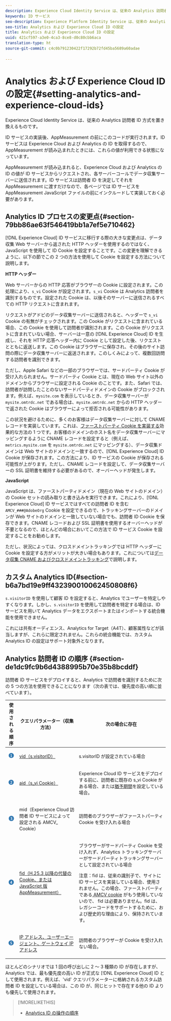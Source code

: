 ```yaml
---
description: Experience Cloud Identity Service は、従来の Analytics 訪問者 ID 方式を置き換えるものです。
keywords: ID サービス
seo-description: Experience Platform Identity Service は、従来の Analytics 訪問者 ID 方式を置き換えるものです。
seo-title: Analytics および Experience Cloud ID の設定
title: Analytics および Experience Cloud ID の設定
uuid: 421cf597-a3e0-4ca3-8ce8-d0c80cbb6aca
translation-type: ht
source-git-commit: c4c0b791230422f17292b72fd45ba5689a60adae

---
```



# Analytics および Experience Cloud ID の設定{#setting-analytics-and-experience-cloud-ids}

Experience Cloud Identity Service は、従来の Analytics 訪問者 ID 方式を置き換えるものです。

ID サービスの実装後、AppMeasurement の前にこのコードが実行されます。ID サービスは Experience Cloud および Analytics の ID を取得するので、AppMeasurement が読み込まれたときには、これらの値が利用できる状態になっています。

AppMeasurement が読み込まれると、Experience Cloud および Analytics の ID の値が ID サービスからリクエストされ、各サーバーコールでデータ収集サーバーに送信されます。ID サービスは訪問者 ID を決定してそれを AppMeasurement に渡すだけなので、各ページでは ID サービスを AppMeasurement JavaScript ファイルの前にインクルードして実装しておく必要があります。

## Analytics ID プロセスの変更点{#section-79bb86ae63f546419bb1a7ef5e710462}

[!DNL Experience Cloud] ID サービスに移行する際の大きな変更点は、データ収集 Web サーバーから返された HTTP ヘッダーを使用するのではなく、JavaScript を使用して ID Cookie を設定することです。この変更を理解できるように、以下の節でこの 2 つの方法を使用して Cookie を設定する方法について説明します。

**HTTP ヘッダー**

Web サーバーからの HTTP 応答がブラウザーの Cookie に設定されます。この処理により、`s_vi` Cookie が設定されます。`s_vi` Cookie は Analytics 訪問者を識別するものです。設定された Cookie は、以後そのサーバーに送信されるすべての HTTP リクエストに含まれます。

リクエストがアドビのデータ収集サーバーに送信されると、ヘッダーで `s_vi` Cookie の有無がチェックされます。この Cookie がリクエストに含まれている場合、この Cookie を使用して訪問者が識別されます。この Cookie がリクエストに含まれていない場合、サーバーは一意の [!DNL Experience Cloud] ID を生成し、それを HTTP 応答ヘッダー内に Cookie として設定した後、リクエストとともに返送します。この Cookie はブラウザーに保存され、その後のサイト訪問の際にデータ収集サーバーに返送されます。このしくみによって、複数回訪問する訪問者を識別できます。

ただし、Apple Safari などの一部のブラウザーでは、サードパーティ Cookie が受け入れられません。サードパーティ Cookie とは、現在の Web サイト以外のドメインからブラウザーに設定される Cookie のことです。また、Safari では、訪問者が訪問したことのないサードパーティドメインの Cookie がブロックされます。例えば、`mysite.com` を表示しているとき、データ収集サーバーが `mysite.omtrdc.net` である場合は、`mysite.omtrdc.net` からの HTTP ヘッダーで返された Cookie はブラウザーによって拒否される可能性があります。

この状況を避けるために、多くのお客様はデータ収集サーバーに対して CNAME レコードを実装しています。これは、[ファーストパーティ Cookie を実装する](https://docs.adobe.com/content/help/ja-JP/core-services/interface/ec-cookies/cookies-first-party.translate.html)効果的な方法の 1 つです。お客様のドメインのホスト名をデータ収集サーバーにマッピングするように CNAME レコードを設定すると（例えば、`metrics.mysite.com` を `mysite.omtrdc.net` にマッピングする）、データ収集ドメインは Web サイトのドメインと一致するので、[!DNL Experience Cloud] ID Cookie が保存されます。この方法により、ID サービスの Cookie が保存される可能性が上がります。ただし、CNAME レコードを設定して、データ収集サーバーの SSL 証明書を維持する必要があるので、オーバーヘッドが発生します。

**JavaScript**

JavaScript は、ファーストパーティドメイン（現在の Web サイトのドメイン）の Cookie セットの読み取りと書き込みを実行できます。これにより、[!DNL Experience Cloud] ID サービスではすべての訪問者 ID を含む `AMCV_###@AdobeOrg` Cookie を設定できるので、トラッキングサーバーのドメインが Web サイトのドメインと一致していない場合でも、訪問者 ID Cookie を保存できます。CNAME レコードおよび SSL 証明書を使用するオーバーヘッドが不要となるので、ほとんどの場合においてこの方法で ID サービス Cookie を設定することをお勧めします。

ただし、状況によっては、クロスドメイントラッキングでは HTTP ヘッダーに Cookie を設定する方がメリットが大きい場合もあります。これについては[データ収集 CNAME およびクロスドメイントラッキング](../../reference/analytics-reference/cname.md#concept-4df91f8a30ad4ec7a01eb943d579cc9d)で説明します。

## カスタム Analytics ID{#section-b6a7bd19e9ff432390010062450808f6}

`s.visitorID` を使用して顧客 ID を設定すると、Analytics でユーザーを特定しやすくなります。しかし、`s.visitorID` を使用して訪問者を特定する場合は、ID サービスを用いて Analytics データをエクスポートまたはインポートする統合機能を使用できません。

これには共有オーディエンス、Analytics for Target（A4T）、顧客属性などが該当しますが、これらに限定されません。これらの統合機能では、カスタム Analytics ID の設定はサポート対象外となります。

## Analytics 訪問者 ID の順序 {#section-de1dc9fc9b6d4388995b70e35b8bcddf}

訪問者 ID サービスをデプロイすると、Analytics で訪問者を識別するために次の 5 つの方法を使用できることになります（次の表では、優先度の高い順に並べています）。

<table id="table_D267D36451F643D1BB68AF6FEAA6AD1A"> 
 <thead> 
  <tr> 
   <th colname="col1" class="entry"> 使用される順序 </th> 
   <th colname="col2" class="entry"> クエリパラメーター（収集方法） </th> 
   <th colname="col3" class="entry"> 次の場合に存在 </th> 
  </tr> 
 </thead>
 <tbody> 
  <tr> 
   <td colname="col1"> <p> <img id="image_9F3E58898A1B4F40BBDEF5ADE362E55C" src="assets/step1_icon.png" /> </p> </td> 
   <td colname="col2"> <p> <a href="https://marketing.adobe.com/resources/help/ja_JP/sc/implement/visid_custom.html" format="http" scope="external">vid（s.visitorID）</a> </p> </td> 
   <td colname="col3"> <p>s.visitorID が設定されている場合 </p> </td> 
  </tr> 
  <tr> 
   <td colname="col1"> <p> <img id="image_77A06981672745B6AEA8BB4D55911CCA" src="assets/step2_icon.png" /> </p> </td> 
   <td colname="col2"> <p> <a href="https://marketing.adobe.com/resources/help/ja_JP/sc/implement/visid_analytics.html" format="http" scope="external">aid（s_vi Cookie）</a> </p> </td> 
   <td colname="col3"> <p><span class="keyword">Experience Cloud</span> ID サービスをデプロイする前に、訪問者に既存の s_vi Cookie がある場合、または<a href="../../reference/analytics-reference/grace-period.md" format="dita" scope="local">猶予期間</a>を設定している場合。 </p> </td> 
  </tr> 
  <tr> 
   <td colname="col1"> <p> <img id="image_0A950B1A6B004387AFEE8EED882739CB" src="assets/step3_icon.png" /> </p> </td> 
   <td colname="col2"> <p>mid（Experience Cloud 訪問者 ID サービスによって設定される AMCV_ Cookie） </p> </td> 
   <td colname="col3"> <p>訪問者のブラウザーがファーストパーティ Cookie を受け入れる場合 </p> </td> 
  </tr> 
  <tr> 
   <td colname="col1"> <p> <img id="image_6F0ED8FE3EF846CA8E6ECCC3C0070D85" src="assets/step4_icon.png" /> </p> </td> 
   <td colname="col2"> <p> <a href="https://marketing.adobe.com/resources/help/ja_JP/sc/implement/visid_fallback.html" format="http" scope="external">fid（H.25.3 以降の代替の Cookie、または JavaScript 版 AppMeasurement）</a> </p> </td> 
   <td colname="col3"> <p>ブラウザーがサードパーティ Cookie を受け入れず、Analytics トラッキングサーバーがサードパーティトラッキングサーバーとして設定されている場合 </p> <p> <p>注意：<span class="codeph">fid</span> は、従来の識別子で、サイトに ID サービスを実装している場合、使用されません。この場合、ファーストパーティである<a href="../../introduction/cookies.md" format="dita" scope="local"> AMCV cookie</a> がもう使用していないので、<span class="codeph"> fid</span> は必要ありません。fid は、レガシーコードをサポートするために、および歴史的な理由により、保持されています。 </p> </p> </td> 
  </tr> 
  <tr> 
   <td colname="col1"> <p> <img id="image_23D8C0EB69EC4084BC237B5B98C036F4" src="assets/step5_icon.png" /> </p> </td> 
   <td colname="col2"> <p> <a href="https://marketing.adobe.com/resources/help/ja_JP/sc/implement/visid_fallback.html" format="http" scope="external"> IP アドレス、ユーザーエージェント、ゲートウェイ IP アドレス</a> </p> </td> 
   <td colname="col3"> <p>訪問者のブラウザーが Cookie を受け入れない場合。 </p> </td> 
  </tr> 
 </tbody> 
</table>

ほとんどのシナリオでは 1 回の呼び出しに 2 ～ 3 種類の ID が存在しますが、Analytics では、最も優先度の高い ID が正式な [!DNL Experience Cloud] ID として使用されます。例えば、'vid' クエリパラメーターに格納されるカスタム訪問者 ID を設定している場合は、この ID が、同じヒットで存在する他の ID よりも優先して使用されます。

>[!MORELIKETHIS]
>
>* [Analytics ID の操作の順序](../../reference/analytics-reference/analytics-order-of-operations.md#concept-b92935b4fff545adb4773f3728bc15ef)

